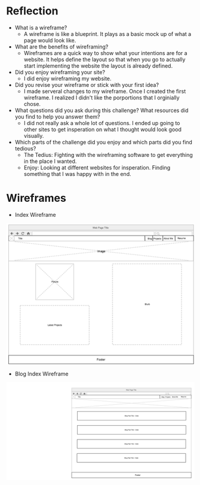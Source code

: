 # Reflection
- What is a wireframe?
  - A wireframe is like a blueprint. It  plays as a  basic mock up of what a page would look like.
- What are the benefits of wireframing?
  - Wireframes are a quick way to show what your intentions are for a website. It helps define the layout so that when you go to actually start implementing the website the layout is already defined.
- Did you enjoy wireframing your site?
  - I did enjoy wireframing my website.
- Did you revise your wireframe or stick with your first idea?
  - I made serveral changes to my wireframe. Once I created the first wireframe. I realized I didn't like the porportions that I orginially chose.
- What questions did you ask during this challenge? What resources did you find to help you answer them?
  - I did not really ask a whole lot of questions. I ended up going to other sites to get insperation on what I thought would look good visually.
- Which parts of the challenge did you enjoy and which parts did you find tedious?
  - The Tedius: Fighting with the wireframing software to get everything in the place I wanted.
  - Enjoy: Looking at different websites for insperation. Finding something that I was happy with in the end.

# Wireframes
- Index Wireframe

![Index Wireframe](imgs/wireframe-index.png)

- Blog Index Wireframe

![Index Wireframe](imgs/wireframe-blog-index.png)
